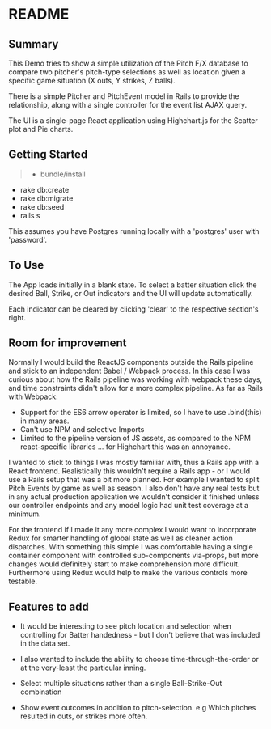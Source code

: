 # README

## Summary

This Demo tries to show a simple utilization of the Pitch F/X database to compare two pitcher's pitch-type selections as well as location given a specific game situation (X outs, Y strikes, Z balls). 

There is a simple Pitcher and PitchEvent model in Rails to provide the relationship, along with a single controller for the event list AJAX query.

The UI is a single-page React application using Highchart.js for the Scatter plot and Pie charts.

## Getting Started
> * bundle/install
* rake db:create
* rake db:migrate
* rake db:seed
* rails s

This assumes you have Postgres running locally with a 'postgres' user with 'password'. 

## To Use
The App loads initially in a blank state. To select a batter situation click the desired Ball, Strike, or Out indicators and the UI will update automatically.

Each indicator can be cleared by clicking 'clear' to the respective section's right.

## Room for improvement
Normally I would build the ReactJS components outside the Rails pipeline and stick to an independent Babel / Webpack process. In this case I was curious about how the Rails pipeline was working with webpack these days, and time constraints didn't allow for a more complex pipeline.
As far as Rails with Webpack:
* Support for the ES6 arrow operator is limited, so I have to use .bind(this) in many areas.
* Can't use NPM and selective Imports
* Limited to the pipeline version of JS assets, as compared to the NPM react-specific libraries ... for Highchart this was an annoyance.

I wanted to stick to things I was mostly familiar with, thus a Rails app with a React frontend. Realistically this wouldn't require a Rails app - or I would use a Rails setup that was a bit more planned. For example I wanted to split Pitch Events by game as well as season. I also don't have any real tests but in any actual production application we wouldn't consider it finished unless our controller endpoints and any model logic had unit test coverage at a minimum.

For the frontend if I made it any more complex I would want to incorporate Redux for smarter handling of global state as well as cleaner action dispatches. With something this simple I was comfortable having a single container component with controlled sub-components via-props, but more changes would definitely start to make comprehension more difficult. Furthermore using Redux would help to make the various controls more testable.

## Features to add
* It would be interesting to see pitch location and selection when controlling for Batter handedness - but I don't believe that was included in the data set.

* I also wanted to include the ability to choose time-through-the-order or at the very-least the particular inning.

* Select multiple situations rather than a single Ball-Strike-Out combination

* Show event outcomes in addition to pitch-selection. e.g Which pitches resulted in outs, or strikes more often.
